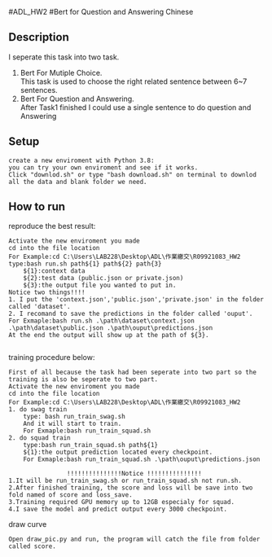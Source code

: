 #ADL_HW2
#Bert for Question and Answering Chinese
## Description
I seperate this task into two task.
1. Bert For Mutiple Choice. <br>
This task is used to choose the right related sentence between 6~7 sentences.
2. Bert For Question and Answering.<br>
After Task1 finished I could use a single sentence to do question and Answering 

## Setup
```
create a new enviroment with Python 3.8:
you can try your own enviroment and see if it works.
Click "downlod.sh" or type "bash download.sh" on terminal to downlod all the data and blank folder we need.
```
## How to run
reproduce the best result:
```
Activate the new enviroment you made
cd into the file location
For Example:cd C:\Users\LAB228\Desktop\ADL\作業繳交\R09921083_HW2
type:bash run.sh path${1} path${2} path{3}
    ${1}:context data 
    ${2}:test data (public.json or private.json) 
    ${3}:the output file you wanted to put in.
Notice two things!!!! 
1. I put the 'context.json','public.json','private.json' in the folder called 'dataset'.
2. I recomand to save the predictions in the folder called 'ouput'.
For Exmaple:bash run.sh .\path\dataset\context.json .\path\dataset\public.json .\path\ouput\predictions.json
At the end the output will show up at the path of ${3}.
  
```
training procedure below:

```
First of all because the task had been seperate into two part so the training is also be seperate to two part.
Activate the new enviroment you made
cd into the file location
For Example:cd C:\Users\LAB228\Desktop\ADL\作業繳交\R09921083_HW2
1. do swag train
    type: bash run_train_swag.sh
    And it will start to train.
    For Exmaple:bash run_train_squad.sh
2. do squad train
    type:bash run_train_squad.sh path${1}
    ${1}:the output prediction located every checkpoint.
    For Exmaple:bash run_train_squad.sh .\path\ouput\predictions.json

                !!!!!!!!!!!!!!!Notice !!!!!!!!!!!!!!!
1.It will be run_train_swag.sh or run_train_squad.sh not run.sh.
2.After finished training, the score and loss will be save into two fold named of score and loss_save. 
3.Training required GPU memory up to 12GB especialy for squad.
4.I save the model and predict output every 3000 checkpoint.

```
draw curve
```
Open draw_pic.py and run, the program will catch the file from folder called score.
```